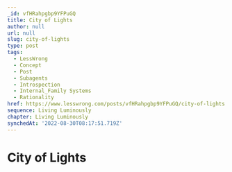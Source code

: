 ```yaml
---
_id: vfHRahpgbp9YFPuGQ
title: City of Lights
author: null
url: null
slug: city-of-lights
type: post
tags:
  - LessWrong
  - Concept
  - Post
  - Subagents
  - Introspection
  - Internal_Family Systems
  - Rationality
href: https://www.lesswrong.com/posts/vfHRahpgbp9YFPuGQ/city-of-lights
sequence: Living Luminously
chapter: Living Luminously
synchedAt: '2022-08-30T08:17:51.719Z'
---
```

# City of Lights

